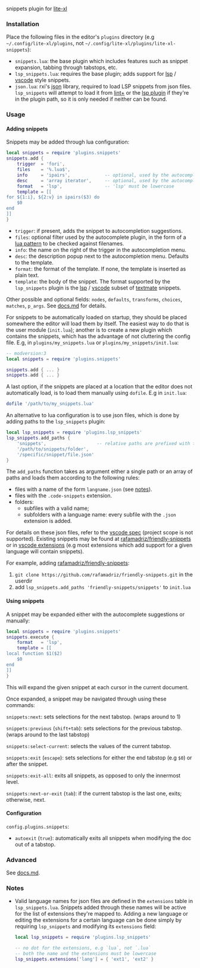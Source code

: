 snippets plugin for [lite-xl]


### Installation

Place the following files in the editor's `plugins` directory (e.g
`~/.config/lite-xl/plugins`, not `~/.config/lite-xl/plugins/lite-xl-snippets`):

*  `snippets.lua`: the base plugin which includes features such as snippet
    expansion, tabbing through tabstops, etc.
*  `lsp_snippets.lua`: requires the base plugin; adds support for [lsp] / [vscode]
   style snippets.
*   `json.lua`: rxi's [json] library, required to load LSP snippets from json
    files. `lsp_snippets` will attempt to load it from [lint+] or the [lsp plugin]
    if they're in the plugin path, so it is only needed if neither can be found.


### Usage

#### Adding snippets

Snippets may be added through lua configuration:

```lua
local snippets = require 'plugins.snippets'
snippets.add {
    trigger  = 'fori',
    files    = '%.lua$',
    info     = 'ipairs',             -- optional, used by the autocomplete menu
    desc     = 'array iterator',     -- optional, used by the autocomplete menu
    format   = 'lsp',                -- 'lsp' must be lowercase
    template = [[
for ${1:i}, ${2:v} in ipairs($3) do
    $0
end
]]
}
```

-  `trigger`: if present, adds the snippet to autocompletion suggestions.
-  `files`: optional filter used by the autocomplete plugin, in the form of a
   [lua pattern] to be checked against filenames.
-  `info`: the name on the right of the trigger in the autocompletion menu.
-  `desc`: the description popup next to the autocompletion menu. Defaults to
   the template.
-  `format`: the format of the template. If none, the template is inserted as
   plain text.
-  `template`: the body of the snippet. The format supported by the `lsp_snippets`
   plugin is the [lsp] / [vscode] subset of [textmate] snippets.

Other possible and optional fields: `nodes`, `defaults`, `transforms`, `choices`,
`matches`, `p_args`. See [docs.md](docs.md) for details.

For snippets to be automatically loaded on startup, they should be placed
somewhere the editor will load them by itself. The easiest way to do that is
the user module (`init.lua`); another is to create a new plugin which contains
the snippets, which has the advantage of not cluttering the config file. E.g,
in `plugins/my_snippets.lua` or `plugins/my_snippets/init.lua`:

```lua
-- modversion:3
local snippets = require 'plugins.snippets'

snippets.add { ... }
snippets.add { ... }
```

A last option, if the snippets are placed at a location that the editor does not
automatically load, is to load them manually using `dofile`. E.g in `init.lua`:

```lua
dofile '/path/to/my_snippets.lua'
```

An alternative to lua configuration is to use json files, which is done by
adding paths to the `lsp_snippets` plugin:

```lua
local lsp_snippets = require 'plugins.lsp_snippets'
lsp_snippets.add_paths {
    'snippets',                   -- relative paths are prefixed with the userdir
    '/path/to/snippets/folder',
    '/specific/snippet/file.json'
}
```

The `add_paths` function takes as argument either a single path or an array of
paths and loads them according to the following rules:

*  files with a name of the form `langname.json` (see [notes](#Notes)).
*  files with the `.code-snippets` extension.
*  folders:
   -  subfiles with a valid name;
   -  subfolders with a language name: every subfile with the `.json` extension
      is added.

For details on these json files, refer to the [vscode spec] (project scope is not
supported). Existing snippets may be found at [rafamadriz/friendly-snippets] or
in [vscode extensions] (e.g most extensions which add support for a given language
will contain snippets).

For example, adding [rafamadriz/friendly-snippets]:

1. `git clone https://github.com/rafamadriz/friendly-snippets.git` in the userdir
2. add `lsp_snippets.add_paths 'friendly-snippets/snippets'` to `init.lua`

#### Using snippets

A snippet may be expanded either with the autocomplete suggestions or manually:

```lua
local snippets = require 'plugins.snippets'
snippets.execute {
    format   = 'lsp',
    template = [[
local function $1($2)
    $0
end
]]
}
```

This will expand the given snippet at each cursor in the current document.

Once expanded, a snippet may be navigated through using these commands:

`snippets:next`:
    sets selections for the next tabstop. (wraps around to 1)

`snippets:previous` (`shift+tab`):
    sets selections for the previous tabstop. (wraps around to the last tabstop)

`snippets:select-current`:
    selects the values of the current tabstop.

`snippets:exit` (`escape`):
    sets selections for either the end tabstop (e.g `$0`) or after the snippet.

`snippets:exit-all`:
    exits all snippets, as opposed to only the innermost level.

`snippets:next-or-exit` (`tab`):
    if the current tabstop is the last one, exits; otherwise, next.

#### Configuration

`config.plugins.snippets`:

* `autoexit` (`true`): automatically exits all snippets when modifying the doc
    out of a tabstop.


### Advanced

See [docs.md](docs.md).


### Notes

*  Valid language names for json files are defined in the `extensions` table in
   `lsp_snippets.lua`. Snippets added through these names will be active for the
   list of extensions they're mapped to. Adding a new language or editing the
   extensions for a certain language can be done simply by requiring `lsp_snippets`
   and modifying its `extensions` field:

   ```lua
   local lsp_snippets = require 'plugins.lsp_snippets'

   -- no dot for the extensions, e.g `lua`, not `.lua`
   -- both the name and the extensions must be lowercase
   lsp_snippets.extensions['lang'] = { 'ext1', 'ext2' }
   ```



[lite-xl]:     https://github.com/lite-xl
[json]:        https://github.com/rxi/json.lua
[lsp]:         https://microsoft.github.io/language-server-protocol/specifications/lsp/3.17/specification/#snippet_syntax
[vscode]:      https://code.visualstudio.com/docs/editor/userdefinedsnippets
[textmate]:    https://macromates.com/textmate/manual/snippets
[vscode spec]: https://code.visualstudio.com/docs/editor/userdefinedsnippets#_create-your-own-snippets
[rafamadriz/friendly-snippets]: https://github.com/rafamadriz/friendly-snippets
[vscode extensions]: https://marketplace.visualstudio.com/VSCode
[lint+]:       https://github.com/liquidev/lintplus
[lsp plugin]:  https://github.com/lite-xl/lite-xl-lsp
[lua pattern]: https://www.lua.org/manual/5.4/manual.html#6.4.1
